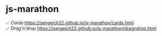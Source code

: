 # js-marathon

:white_check_mark: *Cards* https://isergeich22.github.io/js-marathon/cards.html    
:white_check_mark: *Drag'n'drop* https://isergeich22.github.io/js-marathon/dragndrop.html
